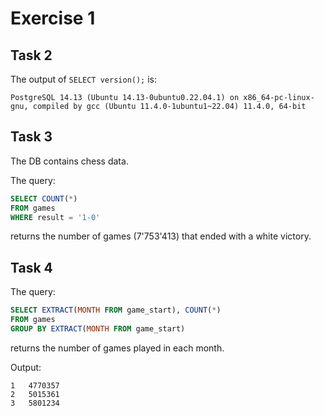 # Exercise 1

## Task 2

The output of `SELECT version();` is:

```
PostgreSQL 14.13 (Ubuntu 14.13-0ubuntu0.22.04.1) on x86_64-pc-linux-gnu, compiled by gcc (Ubuntu 11.4.0-1ubuntu1~22.04) 11.4.0, 64-bit
```

## Task 3

The DB contains chess data.

The query:

```sql
SELECT COUNT(*)
FROM games
WHERE result = '1-0'
```

returns the number of games (7'753'413) that ended with a white victory.

## Task 4

The query:

```sql
SELECT EXTRACT(MONTH FROM game_start), COUNT(*)
FROM games
GROUP BY EXTRACT(MONTH FROM game_start)
```

returns the number of games played in each month.

Output:

```
1	4770357
2	5015361
3	5801234
```

